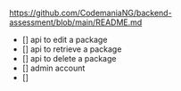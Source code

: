 https://github.com/CodemaniaNG/backend-assessment/blob/main/README.md

- [] api to edit a package
- [] api to retrieve a package
- [] api to delete a package
- [] admin account
- []
